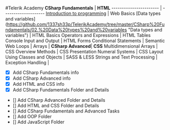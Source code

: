 #Telerik Academy
**CSharp Fundamentals** | **HTML**
----------------------- | --------------------
	[Introduction to programming](https://github.com/1337sh33p/TelerikAcademy/tree/master/CSharp%20Fundamentals/01.%20Introduction%20to%20programming "Introduction to Programming") | Web Basics
	[Data types and variables] (https://github.com/1337sh33p/TelerikAcademy/tree/master/CSharp%20Fundamentals/02.%20Data%20types%20and%20variables "Data types and variables") | HTML Basics
	Operators and Expressions | HTML Tables
	Console Input and Output | HTML Forms
	Conditional Statements | Semantic Web
	Loops |
	Arrays |
**CSharp Advanced**| **CSS**
	Multidimensional Arrays | CSS Overview
	Methods | CSS Presentation
	Numeral Systems | CSS Layout
	Using Classes and Objects | SASS & LESS
	Strings and Text Processing | 
	Exception Handling |

- [x] Add CSharp Fundamentals info
- [x] Add CSharp Advanced info
- [x] Add HTML and CSS info
- [x] Add CSharp Fundamentals Folder and Details
- [] Add CSharp Advanced Folder and Details
- [] Add HTML and CSS Folder and Details
- [] Add CSharp Fundamentals and Advanced Tasks
- [] Add OOP Folder
- [] Add JavaScript Folder